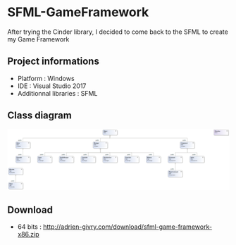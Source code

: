 # SFML-GameFramework
After trying the Cinder library, I decided to come back to the SFML to create my Game Framework

## Project informations

* Platform : Windows
* IDE : Visual Studio 2017
* Additionnal libraries : SFML

## Class diagram

<img src="vs2017/ClassDiagram.png" alt="ClassDiagram">

## Download

- 64 bits : http://adrien-givry.com/download/sfml-game-framework-x86.zip
